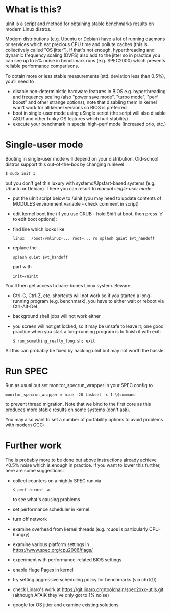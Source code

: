 # What is this?

uInit is a script and method for obtaining stable benchmarks results
on modern Linux distros.

Modern distributions (e.g. Ubuntu or Debian) have a lot of
running daemons or services which eat precious CPU time and pollute caches
(this is collectively called "OS jitter").
If that's not enough, hyperthreading and dynamic frequency scaling (DVFS) also add to the jitter
so in practice you can see up to 5% noise in benchmark runs (e.g. SPEC2000)
which prevents reliable performance comparisons.

To obtain more or less stable measurements (std. deviation less than 0.5%), you'll need to
* disable non-deterministic hardware features in BIOS e.g. hyperthreading and frequency scaling (also "power save mode", "turbo mode", "perf boost" and other strange options); note that disabling them in kernel won't work for all kernel versions so BIOS is preferred
* boot in single-user mode using uSingle script (the script will also disable ASLR and other funky OS features which hurt stability)
* execute your benchmark in special high-perf mode (increased prio, etc.)

# Single-user mode

Booting in single-user mode will depend on your distribution. Old-school distros support this
out-of-the-box by changing runlevel
```
$ sudo init 1
```
but you don't get this luxury with systemd/Upstart-based systems (e.g. Ubuntu or Debian).
There you can resort to *manual single-user mode*:
* put the uInit script below to /uInit (you may need to update contents of MODULES environment variable - check comment in script)
* edit kernel boot line (if you use GRUB - hold Shift at boot, then press 'e' to edit boot options):
 * find line which looks like

    ```
    linux	/boot/vmlinuz-... root=... ro splash quiet $vt_handoff
    ```

 * replace the

    ```
    splash quiet $vt_handoff
    ```

   part with

    ```
    init=/uInit
    ```

You'll then get access to bare-bones Linux system. Beware:
* Ctrl-C, Ctrl-Z, etc. shortcuts will not work so if you started a long-running program (e.g. benchmark), you have to either wait or reboot via Ctrl-Alt-Del
* background shell jobs will not work either
* you screen will not get locked, so it may be unsafe to leave it; one good practice when you start a long-running program is to finish it with exit:

    ```
    $ run_something_really_long.sh; exit
    ```

All this can probably be fixed by hacking uInit but may not worth the hassle.

# Run SPEC

Run as usual but set monitor\_specrun\_wrapper in your SPEC config to
```
monitor_specrun_wrapper = nice -20 taskset -c 1 \$command
```
to prevent thread migration. Note that we bind to the first core
as this produces more stable results on some systems (don't ask).

You may also want to set a number of portability options to avoid problems with modern GCC:

# Further work

The is probably more to be done but above instructions already achieve <0.5% noise
which is enough in practice.
If you want to lower this further, here are some suggestions:
* collect counters on a nightly SPEC run via

    ```
    $ perf record -a
    ```

  to see what's causing problems
* set performance scheduler in kernel
* turn off network
* examine overhead from kernel threads (e.g. rcuos is particularly CPU-hungry)
* examine various platform settings in https://www.spec.org/cpu2006/flags/
* experiment with performance-related BIOS settings
* enable Huge Pages in kernel
* try setting aggressive scheduling policy for benchmarks (via chrt(1))
* check Linaro's work at https://git.linaro.org/toolchain/spec2xxx-utils.git (although AFAIK they've only got to 1% noise)
* google for OS jitter and examine existing solutions
